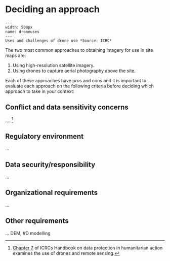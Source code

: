 # Deciding an approach

```{figure} ./images/droneuseschallenges.png
---
width: 500px
name: droneuses
---
Uses and challenges of drone use *Source: ICRC*
```

The two most common approaches to obtaining imagery for use in site maps are:
1. Using high-resolution satellite imagery.
2. Using drones to capture aerial photography above the site.

Each of these approaches have pros and cons and it is important to evaluate each approach on the following criteria before deciding which approach to take in your context:

## Conflict and data sensitivity concerns
.... [^footnote1]
## Regulatory environment
...
## Data security/responsibility
...
## Organizational requirements
...
## Other requirements
... DEM, #D modelling

[^footnote1]: [Chapter 7](https://www.icrc.org/en/data-protection-humanitarian-action-handbook) of ICRCs Handbook on data protection in humanitarian action examines the use of drones and remote sensing.